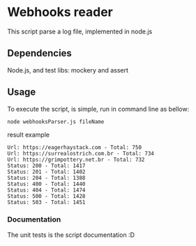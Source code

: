 # Webhooks reader

This script parse a log file, implemented in node.js

## Dependencies
  Node.js, and test libs: mockery and assert

## Usage

To execute the script, is simple, run in command line as bellow:

```
node webhooksParser.js fileName
```

result example

```
Url: https://eagerhaystack.com - Total: 750
Url: https://surrealostrich.com.br - Total: 734
Url: https://grimpottery.net.br - Total: 732
Status: 200 - Total: 1417
Status: 201 - Total: 1402
Status: 204 - Total: 1388
Status: 400 - Total: 1440
Status: 404 - Total: 1474
Status: 500 - Total: 1428
Status: 503 - Total: 1451
```

### Documentation

The unit tests is the script documentation :D
